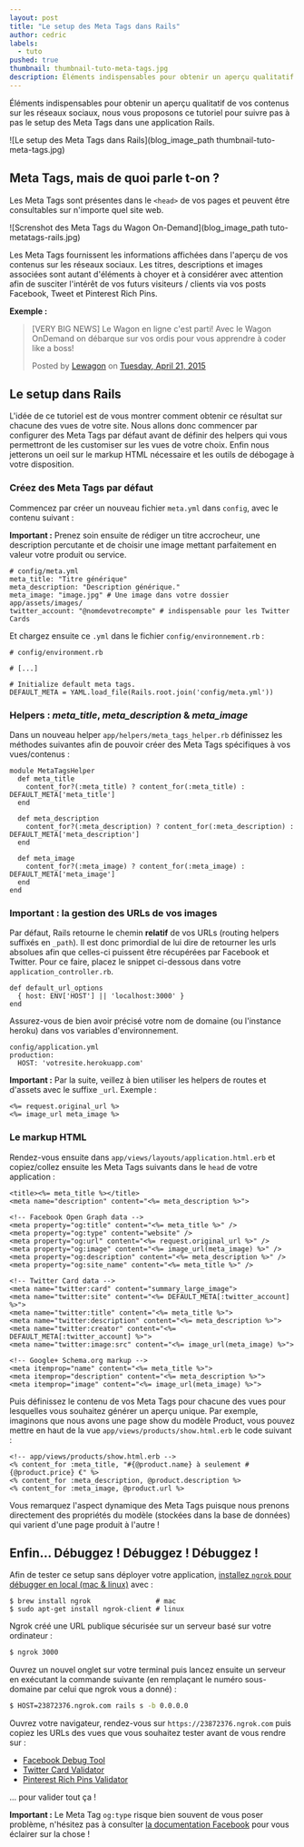 ```yaml
---
layout: post
title: "Le setup des Meta Tags dans Rails"
author: cedric
labels:
  - tuto
pushed: true
thumbnail: thumbnail-tuto-meta-tags.jpg
description: Éléments indispensables pour obtenir un aperçu qualitatif de vos contenus sur les réseaux sociaux, nous vous proposons ce tutoriel pour suivre pas à pas le setup des Meta Tags dans une application Rails.
---
```


Éléments indispensables pour obtenir un aperçu qualitatif de vos contenus sur les réseaux sociaux, nous vous proposons ce tutoriel pour suivre pas à pas le setup des Meta Tags dans une application Rails.

![Le setup des Meta Tags dans Rails](blog_image_path thumbnail-tuto-meta-tags.jpg)

## Meta Tags, mais de quoi parle t-on ?

Les Meta Tags sont présentes dans le `<head>` de vos pages et peuvent être consultables sur n'importe quel site web.

![Screnshot des Meta Tags du Wagon On-Demand](blog_image_path tuto-metatags-rails.jpg)

Les Meta Tags fournissent les informations affichées dans l'aperçu de vos contenus sur les réseaux sociaux. Les titres, descriptions et images associées sont autant d'éléments à choyer et à considérer avec attention afin de susciter l'intérêt de vos futurs visiteurs / clients via vos posts Facebook, Tweet et Pinterest Rich Pins.

**Exemple :**

<div class="embed-fb">
  <div id="fb-root"></div><script>(function(d, s, id) {  var js, fjs = d.getElementsByTagName(s)[0];  if (d.getElementById(id)) return;  js = d.createElement(s); js.id = id;  js.src = "//connect.facebook.net/en_US/sdk.js#xfbml=1&version=v2.3";  fjs.parentNode.insertBefore(js, fjs);}(document, 'script', 'facebook-jssdk'));</script><div class="fb-post" data-href="https://www.facebook.com/lewagonformation/posts/349986731866598" data-width="500"><div class="fb-xfbml-parse-ignore"><blockquote cite="https://www.facebook.com/lewagonformation/posts/349986731866598"><p>[VERY BIG NEWS] Le Wagon en ligne c&#039;est parti! Avec le Wagon OnDemand on d&#xe9;barque sur vos ordis pour vous apprendre &#xe0; coder like a boss!</p>Posted by <a href="https://www.facebook.com/lewagonformation">Lewagon</a> on <a href="https://www.facebook.com/lewagonformation/posts/349986731866598">Tuesday, April 21, 2015</a></blockquote></div></div>
</div>


## Le setup dans Rails

L'idée de ce tutoriel est de vous montrer comment obtenir ce résultat sur chacune des vues de votre site. Nous allons donc commencer par configurer des Meta Tags par défaut avant de définir des helpers qui vous permettront de les customiser sur les vues de votre choix. Enfin nous jetterons un oeil sur le markup HTML nécessaire et les outils de débogage à votre disposition.

### Créez des Meta Tags par défaut

Commencez par créer un nouveau fichier `meta.yml` dans `config`, avec le contenu suivant :

**Important :** Prenez soin ensuite de rédiger un titre accrocheur, une description percutante et de choisir une image mettant parfaitement en valeur votre produit ou service.

```
# config/meta.yml
meta_title: "Titre générique"
meta_description: "Description générique."
meta_image: "image.jpg" # Une image dans votre dossier app/assets/images/
twitter_account: "@nomdevotrecompte" # indispensable pour les Twitter Cards
```

Et chargez ensuite ce `.yml` dans le fichier `config/environnement.rb` :

```
# config/environment.rb

# [...]

# Initialize default meta tags.
DEFAULT_META = YAML.load_file(Rails.root.join('config/meta.yml'))
```


### Helpers : *meta_title*, *meta_description* & *meta_image*

Dans un nouveau helper `app/helpers/meta_tags_helper.rb` définissez les méthodes suivantes afin de pouvoir créer des Meta Tags spécifiques à vos vues/contenus :

```
module MetaTagsHelper
  def meta_title
    content_for?(:meta_title) ? content_for(:meta_title) : DEFAULT_META['meta_title']
  end

  def meta_description
    content_for?(:meta_description) ? content_for(:meta_description) : DEFAULT_META['meta_description']
  end

  def meta_image
    content_for?(:meta_image) ? content_for(:meta_image) : DEFAULT_META['meta_image']
  end
end
```

### Important : la gestion des URLs de vos images

Par défaut, Rails retourne le chemin **relatif** de vos URLs (routing helpers suffixés en `_path`). Il est donc primordial de lui dire de retourner les urls absolues afin que celles-ci puissent être récupérées par Facebook et Twitter. Pour ce faire, placez le snippet ci-dessous dans votre `application_controller.rb`.

```
def default_url_options
  { host: ENV['HOST'] || 'localhost:3000' }
end
```

Assurez-vous de bien avoir précisé votre nom de domaine (ou l'instance heroku) dans vos variables d'environnement.

```
config/application.yml
production:
  HOST: 'votresite.herokuapp.com'
```

**Important :** Par la suite, veillez à bien utiliser les helpers de routes et d'assets avec le suffixe `_url`. Exemple :

```erb
<%= request.original_url %>
<%= image_url meta_image %>
```

### Le markup HTML

Rendez-vous ensuite dans `app/views/layouts/application.html.erb` et copiez/collez ensuite les Meta Tags suivants dans le `head` de votre application :

```erb
<title><%= meta_title %></title>
<meta name="description" content="<%= meta_description %>">

<!-- Facebook Open Graph data -->
<meta property="og:title" content="<%= meta_title %>" />
<meta property="og:type" content="website" />
<meta property="og:url" content="<%= request.original_url %>" />
<meta property="og:image" content="<%= image_url(meta_image) %>" />
<meta property="og:description" content="<%= meta_description %>" />
<meta property="og:site_name" content="<%= meta_title %>" />

<!-- Twitter Card data -->
<meta name="twitter:card" content="summary_large_image">
<meta name="twitter:site" content="<%= DEFAULT_META[:twitter_account] %>">
<meta name="twitter:title" content="<%= meta_title %>">
<meta name="twitter:description" content="<%= meta_description %>">
<meta name="twitter:creator" content="<%= DEFAULT_META[:twitter_account] %>">
<meta name="twitter:image:src" content="<%= image_url(meta_image) %>">

<!-- Google+ Schema.org markup -->
<meta itemprop="name" content="<%= meta_title %>">
<meta itemprop="description" content="<%= meta_description %>">
<meta itemprop="image" content="<%= image_url(meta_image) %>">
```

Puis définissez le contenu de vos Meta Tags pour chacune des vues pour lesquelles vous souhaitez générer un aperçu unique. Par exemple, imaginons que nous avons une page show du modèle Product, vous pouvez mettre en haut de la vue `app/views/products/show.html.erb` le code suivant :

```erb
<!-- app/views/products/show.html.erb -->
<% content_for :meta_title, "#{@product.name} à seulement #{@product.price} €" %>
<% content_for :meta_description, @product.description %>
<% content_for :meta_image, @product.url %>
```

Vous remarquez l'aspect dynamique des Meta Tags puisque nous prenons directement des propriétés du modèle (stockées dans la base de données) qui varient d'une page produit à l'autre !

## Enfin... Débuggez ! Débuggez ! Débuggez !

Afin de tester ce setup sans déployer votre application, [installez `ngrok` pour débugger en local (mac & linux)](https://ngrok.com/) avec :

```
$ brew install ngrok                # mac
$ sudo apt-get install ngrok-client # linux
```

Ngrok créé une URL publique sécurisée sur un serveur basé sur votre ordinateur :

```bash
$ ngrok 3000
```

Ouvrez un nouvel onglet sur votre terminal puis lancez ensuite un serveur en exécutant la commande suivante (en remplaçant le numéro sous-domaine par celui que ngrok vous a donné) :

```bash
$ HOST=23872376.ngrok.com rails s -b 0.0.0.0
```

Ouvrez votre navigateur, rendez-vous sur `https://23872376.ngrok.com` puis copiez les URLs des vues que vous souhaitez tester avant de vous rendre sur :

- [Facebook Debug Tool](https://developers.facebook.com/tools/debug/)
- [Twitter Card Validator](https://cards-dev.twitter.com/validator)
- [Pinterest Rich Pins Validator](https://developers.pinterest.com/rich_pins/validator/)

… pour valider tout ça !

**Important :** Le Meta Tag `og:type` risque bien souvent de vous poser problème, n'hésitez pas à consulter [la documentation Facebook](https://developers.facebook.com/docs/reference/opengraph) pour vous éclairer sur la chose !
